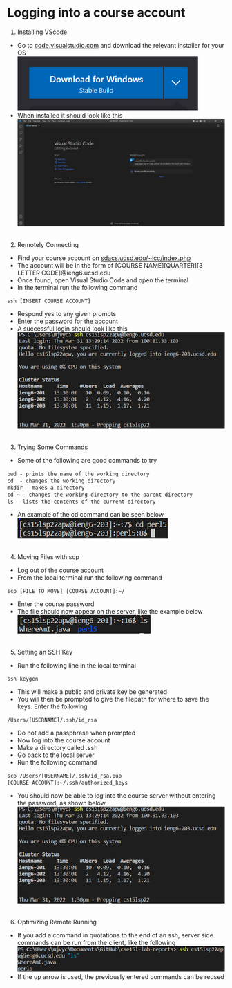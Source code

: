 # Logging into a course account
1. Installing VScode
* Go to [code.visualstudio.com](https://code.visualstudio.com/) and download the relevant installer for your OS <br>
![Windows download](6d09c454357abbc1998a0f465523b093.png)
* When installed it should look like this ![VSCode](image6.png)
<br> <br>

2. Remotely Connecting
* Find your course account on [sdacs.ucsd.edu/~icc/index.php](https://sdacs.ucsd.edu/~icc/index.php)
* The account will be in the form of [COURSE NAME][QUARTER][3 LETTER CODE]@ieng6.ucsd.edu
* Once found, open Visual Studio Code and open the terminal
* In the terminal run the following command
```
ssh [INSERT COURSE ACCOUNT]
```
* Respond yes to any given prompts
* Enter the password for the account
*  A successful login should look like this 
![SSH](image3.png)
<br> <br>


3. Trying Some Commands
* Some of the following are good commands to try
```
pwd - prints the name of the working directory
cd  - changes the working directory
mkdir - makes a directory
cd ~ - changes the working directory to the parent directory
ls - lists the contents of the current directory
```
* An example of the cd command can be seen below
![cd](image2.png)
<br> <br>

4. Moving Files with scp
* Log out of the course account
* From the local terminal run the following command
```
scp [FILE TO MOVE] [COURSE ACCOUNT]:~/
```
* Enter the course password
* The file should now appear on the server, like the example below
![scp](fdb372c5e1673a055b585ae53045bfa5.png)
<br> <br>


5. Setting an SSH Key
* Run the following line in the local terminal
```
ssh-keygen
```
* This will make a public and private key be generated
* You will then be prompted to give the
filepath for where to save the keys. Enter the following
```
/Users/[USERNAME]/.ssh/id_rsa
```
* Do not add a passphrase when prompted
* Now log into the course account
* Make a directory called .ssh
* Go back to the local server
* Run the following command
```
scp /Users/[USERNAME]/.ssh/id_rsa.pub
[COURSE ACCOUNT]:~/.ssh/authorized_keys
```
* You should now be able to log into the course server without entering the password, as shown below
![fast-login](image3.png)
<br> <br>


6. Optimizing Remote Running
* If you add a command in quotations to the end of an ssh, server side commands can be run from the client, like the following
!["ls"](8c722bb4c26633c152922868a6754d7b.png)
* If the up arrow is used, the previously entered commands can be reused